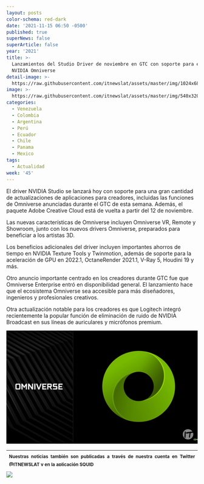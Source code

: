 ```yaml
---
layout: posts
color-schema: red-dark
date: '2021-11-15 06:50 -0500'
published: true
superNews: false
superArticle: false
year: '2021'
title: >-
  Lanzamientos del Studio Driver de noviembre en GTC con soporte para el nuevo
  NVIDIA Omniverse 
detail-image: >-
  https://raw.githubusercontent.com/itnewslat/assets/master/img/1024x680/NVIDIA-Omniverse-g.jpg
image: >-
  https://raw.githubusercontent.com/itnewslat/assets/master/img/540x320/NVIDIA-Omniverse-p.jpg
categories:
  - Venezuela
  - Colombia
  - Argentina
  - Perú
  - Ecuador
  - Chile
  - Panama
  - Mexico
tags:
  - Actualidad
week: '45'
---
```

El driver NVIDIA Studio se lanzará hoy con soporte para una gran cantidad de actualizaciones de aplicaciones para creadores, incluidas las funciones de Omniverse anunciadas durante el GTC de esta semana. Además, el paquete Adobe Creative Cloud está de vuelta a partir del 12 de noviembre.
 
Las nuevas características de Omniverse incluyen Omniverse VR, Remote y Showroom, junto con los nuevos drivers Omniverse, preparados para beneficiar a los artistas 3D.
 
Los beneficios adicionales del driver incluyen importantes ahorros de tiempo en NVIDIA Texture Tools y Twinmotion, además de soporte para la aceleración de GPU en 2022.1, OctaneRender 2021.1, V-Ray 5, Houdini 19 y más.
  
Otro anuncio importante centrado en los creadores durante GTC fue que Omniverse Enterprise entró en disponibilidad general. El lanzamiento hace que el ecosistema Omniverse sea accesible para más diseñadores, ingenieros y profesionales creativos.
 
Otra actualización notable para los creadores es que Logitech integró recientemente la popular función de eliminación de ruido de NVIDIA Broadcast en sus líneas de auriculares y micrófonos premium.

![](https://raw.githubusercontent.com/itnewslat/assets/master/img/540x320/NVIDIA-Omniverse-p.jpg)

<table style="height: 42px;" width="569">
<tbody>
<tr>
<td style="text-align: justify;"><sub><strong>Nuestras noticias también son publicadas a través de nuestra cuenta en Twitter <a href="https://twitter.com/itnewslat?lang=es">@ITNEWSLAT</a> y en la aplicación <a href="https://squidapp.co/en/">SQUID</a></strong></sub></td>
</tr>
</tbody>
</table>

<img src="https://tracker.metricool.com/c3po.jpg?hash=56f88a41e39ab42c063cc51676587a04"/>